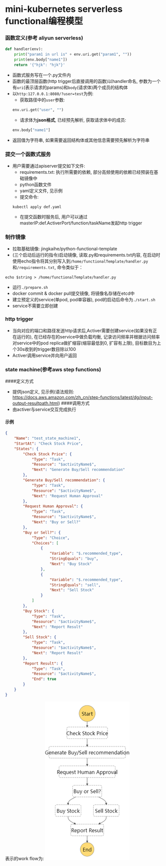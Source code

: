 # mini-kubernetes serverless functional编程模型

### 函数定义(参考 aliyun serverless)
````python
def handler(env):
    print("param1 in url is" + env.uri.get("param1", ""))
    print(env.body["name1"])
    return '{"hjk": "hjk"}'
````
- 函数式服务写在一个.py文件内
- 函数的最顶层函数(http trigger后直接调用的函数)以handler命名, 参数为一个有`uri`(表示请求的params)和`body`(请求体)两个成员的结构体
- 以`http:127.0.0.1:8080/?user=test`为例:
	- 获取路径中的`user`参数:
   ````python
   env.uri.get("user", "")
   ````
	- 请求体为**json格式**, 已经预先解析, 获取请求体中的成员:
   ````python
   env.body["name1"]
   ````
- 返回值为字符串, 如果需要返回结构体或其他信息需要预先解析为字符串
### 提交一个函数式服务
- 用户需要通过apiserver提交如下文件:
	- requirements.txt: 执行所需要的依赖, 部分高频使用的依赖已经预装在基础镜像中
	- python函数文件
	- yaml定义文件, 见示例
	- 提交命令:
   ````shell
   kubectl apply def.yaml 
   ````
	- 在提交函数时服务后, 用户可以通过masterIP:def.ActiverPort/function/taskName发起http trigger

### 制作镜像
- 拉取基础镜像: jingkaihe/python-functional-template
- (三个启动后运行的指令)启动镜像, 读取.py和requirements.txt内容, 在启动时使用echo指令将其分别写入到`/home/functionalTemplate/handler.py`和`/requirements.txt`, 命令类似于：
````shell
echo $string > /home/functionalTemplate/handler.py
````
- 运行`./prepare.sh`
- docker commit & docker pull提交镜像, 将镜像名存储在etcd中
- 建立预定义的service(单pod, pod单容器), pod的启动后命令为`./start.sh`
- service不需要立即创建
### http trigger
- 当向对应的端口和路径发送http请求后,Activer需要创建service(如果没有正在运行的), 在已经存在的service中做负载均衡, 记录访问频率并根据访问频率对service中的pod replica做扩缩容(缩容最低到0, 扩容有上限), 目标数目为上个30s收到的trigger数目除以100
- Activer调用service并向用户返回
### state machine(参考aws step functions)
####定义方式
- 提供json定义, 见示例(语法规则: https://docs.aws.amazon.com/zh_cn/step-functions/latest/dg/input-output-resultpath.html)
####调用方式
- 由activer与service交互完成执行
#### 示例
````json
{
    "Name": "test_state_machine1",
    "StartAt": "Check Stock Price",
    "States": {
        "Check Stock Price": {
            "Type": "Task",
            "Resource": "$activityName$",
            "Next": "Generate Buy/Sell recommendation"
        },
        "Generate Buy/Sell recommendation": {
            "Type": "Task",
            "Resource": "$activityName$",
            "Next": "Request Human Approval"
        },
        "Request Human Approval": {
            "Type": "Task",
            "Resource": "$activityName$",
            "Next": "Buy or Sell?"
        },
        "Buy or Sell?": {
            "Type": "Choice",
            "Choices": [
                {
                    "Variable": "$.recommended_type",
                    "StringEquals": "buy",
                    "Next": "Buy Stock"
                },
                {
                    "Variable": "$.recommended_type",
                    "StringEquals": "sell",
                    "Next": "Sell Stock"
                }
            ]
        },
        "Buy Stock": {
            "Type": "Task",
            "Resource": "$activityName$",
            "Next": "Report Result"
        },
        "Sell Stock": {
            "Type": "Task",
            "Resource": "$activityName$",
            "Next": "Report Result"
        },
        "Report Result": {
            "Type": "Task",
            "Resource": "$activityName$",
            "End": true
        }
    }
}
````
表示的work flow为:
![](serverless%20template/state%20machine/stepfunctions_graph.png)
